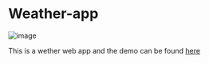 # Weather-app
![image](https://user-images.githubusercontent.com/89929777/208458077-c24653a0-7d74-477e-8383-a0c5c40b3ddf.png)

This is a wether web app and the demo can be found [here](https://graceful-starburst-175318.netlify.app/)
